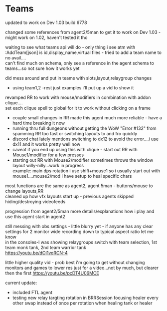 # Teams
updated to work on Dev 1.03 build 6778

changed some references from agent2/5man to get it to work on Dev 1.03 - might work on 1.02, haven't tested it tho

waiting to see what teams api will do - only thing i see atm with :AddTeam[json] is id,display_name,virtual files - tried to add a team name to no avail....    
can't find much on schema, only see a reference in the agent schema to teams...so not sure how it works yet     

did mess around and put in teams with slots,layout,relaygroup changes     
* using team1,2 -rest just examples i'll put up a vid to show it    
    
revamped RR to work with mouse/modifiers in combination with addon clique....     
set each clique spell to global for it to work without clicking on a frame  
* couple small changes in RR made this agent much more reliable - have a hard time breaking it now     
* running thru full dungeons without getting the WoW "Error #132" from spamming RR too fast or switching layouts to and fro quickly    
* discord chat lately mentions switching to dx12 to avoid the error....i use dx11 and it works pretty well now
* caveat if you end up using this with clique - start out RR with Mouse1/modifier for a few presses     
* starting out RR with Mouse2/modifier sometimes throws the window layout willy-nilly...work in progress     
example: main dps rotation i use shift+mouse1 so i usually start out with mouse1....mouse2/mod i have setup to heal specific chars     
     
most functions are the same as agent2, agent 5man - buttons/mouse to change layouts,RR    
cleaned up how vfx layouts start up - previous agents skipped hiding/destroying videofeeds     
 

progression from agent2/5man more details/explanations how i play and use this agent start in agent2

still messing with obs settings - little blurry yet - if anyone has any clear settings for 2 monitor wide recording down to typical aspect ratio let me know     
in the consoles-I was showing relaygroups switch with team selection, 1st team monk tank, 2nd team warrior tank  
https://youtu.be/dOl1vqRCN-4

little higher quality vid - prob best i'm going to get without changing monitors and games to lower res just for a video...not by much, but clearer then the first
https://youtu.be/pcDT4U06MCE     

current update:
* included FTL agent
* testing new relay targting rotation in BRRSession focusing healer every other swap instead of once per rotation when healing tank or healer 
